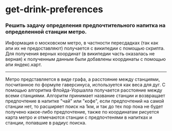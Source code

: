 # get-drink-preferences

### Решить задачу определения предпочтительного напитка на определенной станции метро.

Информация о московском метро, в частности пересдадках (так как апи их не предоставляют) получается с википедии с помощью скрипта. Для получения верных координат (в википедии часть оказалась не верная) к полученным данным были добавлены координаты с помощью апи яндекс.карт.

---

Метро представляется в виде графа, а расстояние между станциями, посчитанное по формуле гаверсинуса, используется как веса для дуг. С помощью алгоритма Флойда-Уоршалла получается расстояние между всеми станциями. Алгоритм принимает название станции и возвращает предпочтение в напитке "чай" или "кофе", если предпочтений на самой станции нет, то расширяет поиск на 1км, и так до тех пор пока не будет получено какое-либо предпочтение, также по координатам рисуется карта метро и отмечаются станции с предпочтенями в напитках и станции, попавшие в радиус поиска.
